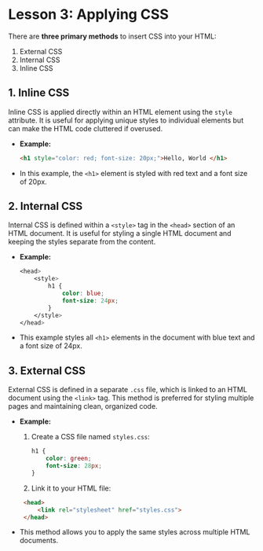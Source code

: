 # **Lesson 3: Applying CSS**


There are **three primary methods** to insert CSS into your HTML: 
1. External CSS
2. Internal CSS 
3. Inline CSS


## **1. Inline CSS**

Inline CSS is applied directly within an HTML element using the `style` attribute. It is useful for applying unique styles to individual elements but can make the HTML code cluttered if overused.

- **Example:**
  ```html
  <h1 style="color: red; font-size: 20px;">Hello, World </h1>
  ```

- In this example, the `<h1>` element is styled with red text and a font size of 20px.

## **2. Internal CSS**

Internal CSS is defined within a `<style>` tag in the `<head>` section of an HTML document. It is useful for styling a single HTML document and keeping the styles separate from the content.

-   **Example:**
	```css
	<head>
	    <style>
	        h1 {
	            color: blue;
	            font-size: 24px;
	        }
	    </style>
	</head>
	```
 - This example styles all `<h1>` elements in the document with blue text and a font size of 24px.

## **3. External CSS**

External CSS is defined in a separate `.css` file, which is linked to an HTML document using the `<link>` tag. This method is preferred for styling multiple pages and maintaining clean, organized code.

-   **Example:**
    
	1.  Create a CSS file named `styles.css`:
		```css
		h1 {
		    color: green;
		    font-size: 28px;
		}
		```
	  
	 2.  Link it to your HTML file:
	   
	   ```html
		<head>
			<link rel="stylesheet" href="styles.css">
		</head>	
	```    
	    
-  This method allows you to apply the same styles across multiple HTML documents.
   
<!--stackedit_data:
eyJoaXN0b3J5IjpbMTk1ODQxMTAyOSwtMTMyMjIwOTAzN119
-->